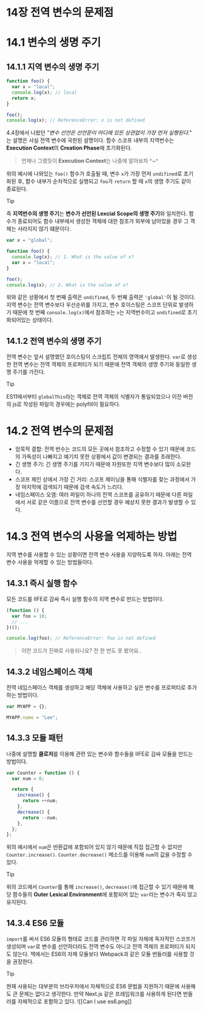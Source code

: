 # 14장 전역 변수의 문제점

# 14.1 변수의 생명 주기

## 14.1.1 지역 변수의 생명 주기

```javascript
function foo() {
  var x = "local";
  console.log(x); // local
  return x;
}

foo();
console.log(x); // ReferenceError: x is not defined
```

4.4장에서 나왔던 _"변수 선언은 선언문이 어디에 있든 상관없이 가장 먼저 실행된다."_ 는 설명은 사실 전역 변수에 국한된 설명이다. 함수 스코프 내부의 지역번수는 **Execution Context**의 **Creation Phase**에 초기화된다.

> 언제나 그랬듯이 **Execution Context**는 나중에 알아보자 ^~^

위의 예시에 나와있는 `foo()` 함수가 호출될 때, 변수 `x`가 가장 먼저 `undifined`로 초기화된 후, 함수 내부가 순차적으로 실행되고 `foo`가 `return` 할 때 `x`의 생명 주기도 같이 종료된다.

> [!tip]
>
> 즉 **지역번수의 생명 주기**는 **변수가 선언된 Lexcial Scope의 생명 주기**와 일치한다. 함수가 종료되어도 함수 내부에서 생성한 객체에 대한 참조가 외부에 남아있을 경우 그 객체는 사라지지 않기 떄문이다.

```javascript
var x = "global";

function foo() {
  console.log(x); // 1. What is the value of x?
  var x = "local";
}

foo();
console.log(x); // 2. What is the value of x?
```

위와 같은 상황에서 첫 번째 출력은 `undifined`, 두 번째 출력은 `'global'`이 될 것이다. 지역 변수는 전역 변수보다 우선순위를 가지고, 변수 호이스팅은 스코프 단위로 발생하기 때문에 첫 번째 `console.log(x)`에서 참조하는 `x`는 지역번수이고 `undifined`로 초기화되어있는 상태이다.

## 14.1.2 전역 변수의 생명 주기

전역 변수는 앞서 설명했던 호이스팅이 스크립트 전체의 영역에서 발생한다. `var`로 생성한 전역 변수는 전역 객체의 프로퍼티가 되기 때문에 전역 객체의 생명 주기와 동일한 생명 주기를 가진다.

> [!tip]
>
> ES11에서부터 `globalThis`라는 객체로 전역 객체의 식별자가 통일되었으나 이전 버전의 js로 작성된 파일의 경우에는 polyfill이 필요하다.

# 14.2 전역 변수의 문제점

- 암묵적 결합: 전역 번수는 코드의 모든 곳에서 참조하고 수정할 수 있기 때문에 코드의 가독성이 나빠지고 예기치 못한 상황에서 값이 변경되는 결과를 초래한다.
- 긴 생명 주기: 긴 생명 주기를 가지기 때문에 자원또한 지역 변수보다 많이 소모한다.
- 스코프 체인 상에서 가장 긴 거리: 스코프 체이닝을 통해 식별자를 찾는 과정에서 가장 마지막에 검색되기 때문에 검색 속도가 느리다.
- 네임스페이스 오염: 여러 파일이 하나의 전역 스코프를 공유하기 때문에 다른 파일에서 서로 같은 이름으로 전역 변수를 선언할 경우 예상치 못한 결과가 발생할 수 있다.

# 14.3 전역 변수의 사용을 억제하는 방법

지역 변수를 사용할 수 있는 상황이면 전역 변수 사용을 지양하도록 하자. 아래는 전역 변수 사용을 억제할 수 있는 방법들이다.

## 14.3.1 즉시 실행 함수

모든 코드를 IIFE로 감싸 즉시 실행 함수의 지역 변수로 만드는 방법이다.

```javascript
(function () {
  var foo = 10;
  // ...
})();

console.log(foo); // ReferenceError: foo is not defined
```

> 이런 코드가 진짜로 사용되나요? 전 한 번도 못 봤어요..

## 14.3.2 네임스페이스 객체

전역 네임스페이스 객체를 생성하고 해당 객체에 사용하고 싶은 변수를 프로퍼티로 추가하는 방법이다.

```javascript
var MYAPP = {};

MYAPP.name = "Lee";
```

## 14.3.3 모듈 패턴

나중에 설명할 **클로저**를 이용해 관련 있는 변수와 함수들을 IIFE로 감싸 모듈을 만드는 방법이다.

```javascript
var Counter = function () {
  var num = 0;

  return {
    increase() {
      return ++num;
    },
    decrease() {
      return --num;
    },
  };
};
```

위의 예시에서 `num`은 반환값에 포함되어 있지 않기 때문에 직접 접근할 수 없지만 `Counter.increase()`. `Counter.decrease()` 메소드를 이용해 `num`의 값을 수정할 수 있다.

> [!tip]
>
> 위의 코드에서 `Counter`를 통해 `increase()`, `decrease()`에 접근할 수 있기 때문에 해당 함수들의 **Outer Lexical Environment**에 포함되어 있는 `var`라는 변수가 죽지 않고 유지된다.

## 14.3.4 ES6 모듈

`import`를 써서 ES6 모듈의 형태로 코드를 관리하면 각 파일 자체에 독자적인 스코프가 생성되며 `var`로 변수를 선언하더라도 전역 변수도 아니고 전역 객체의 프로퍼티가 되지도 않는다. 책에서는 ES6의 자체 모듈보다 Webpack과 같은 모듈 번들러를 사용할 것을 권장한다.

> [!tip]
>
> 현재 사용되는 대부분의 브라우저에서 자체적으로 ES6 문법을 지원하기 때문에 사용해도 큰 문제는 없다고 생각한다. 만약 Next.js 같은 프레임워크를 사용하게 된다면 번들러를 자체적으로 포함하고 있다.
> ![[Can I use es6.png]]
